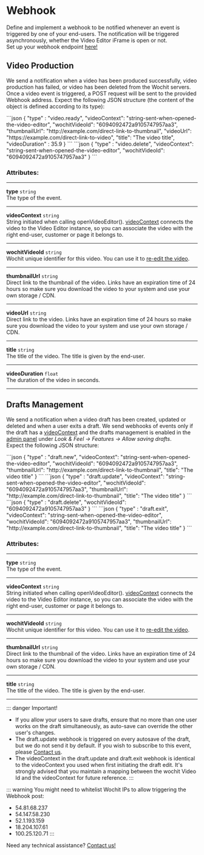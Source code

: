 # Webhook

Define and implement a webhook to be notified whenever an event is triggered by one of your end-users. The notification will be triggered asynchronously, whether the Video Editor iFrame is open or not.     
Set up your webhook endpoint [here!](https://admin.wochit.com/developers/integration-setup)   


## Video Production

We send a notification when a video has been produced successfully, video production has failed, or video has been deleted from the Wochit servers. Once a video event is triggered, a POST request will be sent to the provided Webhook address. Expect the following JSON structure (the content of the object is defined according to its type):   

<code-group>  
<code-block title="Video Produced" active>
```json
{
    "type" : "video.ready",
    "videoContext": "string-sent-when-opened-the-video-editor",
    "wochitVideoId": "6094092472a9105747957aa3",
    "thumbnailUrl": "http://example.com/direct-link-to-thumbnail",    
    "videoUrl": "https://example.com/direct-link-to-video", 
    "title": "The video title",
    "videoDuration" : 35.9
}
```
</code-block>

<code-block title="Video Deleted">
```json
{
    "type" : "video.delete",
    "videoContext": "string-sent-when-opened-the-video-editor",
    "wochitVideoId": "6094092472a9105747957aa3"
}
```

</code-block>

</code-group>

### Attributes:
***
**type** <code>string</code>   
The type of the event.
***
**videoContext** <code>string</code>   
String initiated when calling openVideoEditor(). [videoContext](/embed.html#customize-the-wochit-video-editor-by-using-the-following-properties) connects the video to the Video Editor instance, so you can associate the video with the right end-user, customer or page it belongs to. 
***
**wochitVideoId** <code>string</code>  
Wochit unique identifier for this video. You can use it to [re-edit the video](/embed.html#customize-the-wochit-video-editor-by-using-the-following-properties). 
***
**thumbnailUrl** <code>string</code>  
Direct link to the thumbnail of the video. Links have an expiration time of 24 hours so make sure you download the video to your system and use your own storage / CDN.    
***
**videoUrl** <code>string</code>  
Direct link to the video. Links have an expiration time of 24 hours so make sure you download the video to your system and use your own storage / CDN.  
***
**title** <code>string</code>  
The title of the video. The title is given by the end-user. 
***
**videoDuration** <code>float</code>  
The duration of the video in seconds. 
***


## Drafts Management
We send a notification when a video draft has been created, updated or deleted and when a user exits a draft. We send webhooks of events only if the draft has a [videoContext](/embed.html#customize-the-wochit-video-editor-by-using-the-following-properties) and the drafts management is enabled in the [admin panel](https://admin.wochit.com/my-video-editor) under *Look & Feel -> Features -> Allow saving drafts*.     
Expect the following JSON structure:

<code-group>
<code-block title="New Draft" active>
```json
{
    "type" : "draft.new",
    "videoContext": "string-sent-when-opened-the-video-editor",
    "wochitVideoId": "6094092472a9105747957aa3",
    "thumbnailUrl": "http://example.com/direct-link-to-thumbnail",    
    "title": "The video title" 
}
```
</code-block>



<code-block title="Draft Updated" >
```json
{
    "type" : "draft.update",
    "videoContext": "string-sent-when-opened-the-video-editor",
    "wochitVideoId": "6094092472a9105747957aa3",
    "thumbnailUrl": "http://example.com/direct-link-to-thumbnail",    
    "title": "The video title" 
}
```
</code-block>


<code-block title="Draft Deleted" >
```json
{
    "type" : "draft.delete",
    "wochitVideoId": "6094092472a9105747957aa3"
}
```
</code-block>

<code-block title="Draft Exit" >
```json
{
    "type" : "draft.exit",
    "videoContext": "string-sent-when-opened-the-video-editor",
    "wochitVideoId": "6094092472a9105747957aa3",
    "thumbnailUrl": "http://example.com/direct-link-to-thumbnail",    
    "title": "The video title" 
}
```
</code-block>



</code-group>


### Attributes:
***
**type** <code>string</code>   
The type of the event.
***
**videoContext** <code>string</code>   
String initiated when calling openVideoEditor(). [videoContext](/embed.html#customize-the-wochit-video-editor-by-using-the-following-properties) connects the video to the Video Editor instance, so you can associate the video with the right end-user, customer or page it belongs to. 
***
**wochitVideoId** <code>string</code>  
Wochit unique identifier for this video. You can use it to [re-edit the video](/embed.html#customize-the-wochit-video-editor-by-using-the-following-properties). 
***
**thumbnailUrl** <code>string</code>  
Direct link to the thumbnail of the video. Links have an expiration time of 24 hours so make sure you download the video to your system and use your own storage / CDN.    
***
**title** <code>string</code>  
The title of the video. The title is given by the end-user. 
***

::: danger Important!   
* If you allow your users to save drafts, ensure that no more than one user works on the draft simultaneously, as auto-save can override the other user's changes.
* The draft.update webhook is triggered on every autosave of the draft, but we do not send it by default. If you wish to subscribe to this event, please [Contact us](https://www.wochit.com/contact). 
* The videoContext in the draft.update and draft.exit webhook is identical to the videoContext you used when first initiating the draft edit. It's strongly advised that you maintain a mapping between the wochit Video Id and the videoContext for future reference.
::: 

::: warning You might need to whitelist Wochit IPs to allow triggering the Webhook post:
* 54.81.68.237
* 54.147.58.230
* 52.1.193.159
* 18.204.107.61
* 100.25.120.71
:::


Need any technical assistance? [Contact us!](https://www.wochit.com/contact)   